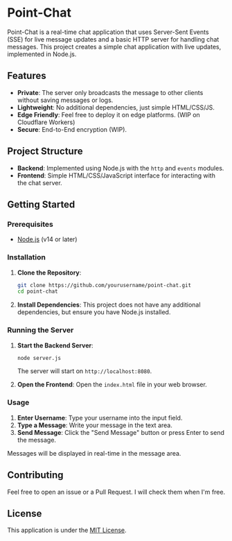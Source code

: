 # Point-Chat

Point-Chat is a real-time chat application that uses Server-Sent Events (SSE) for live message updates and a basic HTTP server for handling chat messages. This project creates a simple chat application with live updates, implemented in Node.js.

## Features

- **Private**: The server only broadcasts the message to other clients without saving messages or logs.
- **Lightweight**: No additional dependencies, just simple HTML/CSS/JS.
- **Edge Friendly**: Feel free to deploy it on edge platforms. (WIP on Cloudflare Workers)
- **Secure**: End-to-End encryption (WIP).

## Project Structure

- **Backend**: Implemented using Node.js with the `http` and `events` modules.
- **Frontend**: Simple HTML/CSS/JavaScript interface for interacting with the chat server.

## Getting Started

### Prerequisites

- [Node.js](https://nodejs.org/) (v14 or later)

### Installation

1. **Clone the Repository**:
   ```bash
   git clone https://github.com/yourusername/point-chat.git
   cd point-chat
   ```

2. **Install Dependencies**:
   This project does not have any additional dependencies, but ensure you have Node.js installed.

### Running the Server

1. **Start the Backend Server**:
   ```bash
   node server.js
   ```
   The server will start on `http://localhost:8080`.

2. **Open the Frontend**:
   Open the `index.html` file in your web browser.

### Usage

1. **Enter Username**: Type your username into the input field.
2. **Type a Message**: Write your message in the text area.
3. **Send Message**: Click the "Send Message" button or press Enter to send the message.

Messages will be displayed in real-time in the message area.

## Contributing
Feel free to open an issue or a Pull Request. I will check them when I'm free.

## License
This application is under the [MIT License](https://github.com/0x002500/Point-Chat/blob/main/LICENSE).
